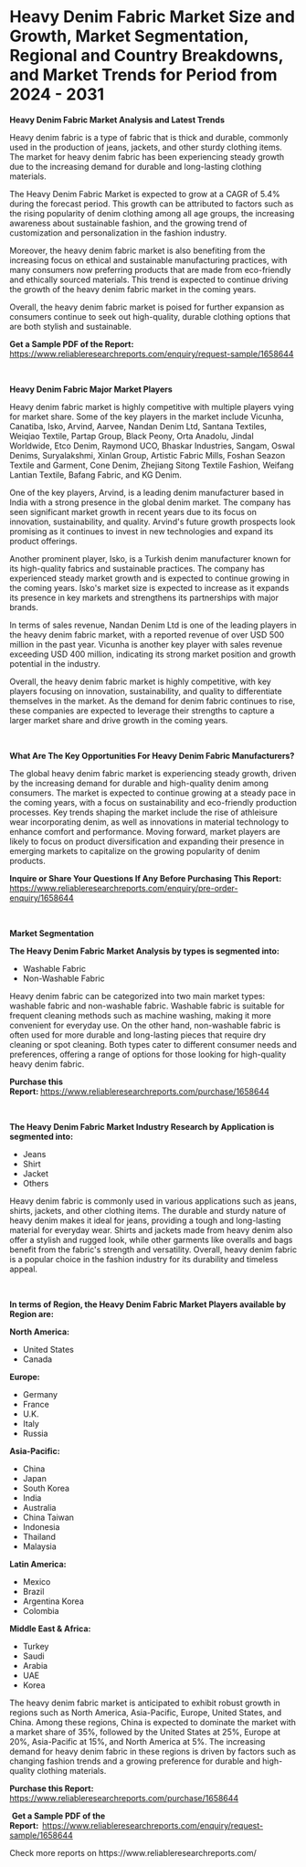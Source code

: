 <p><h1>Heavy Denim Fabric Market Size and Growth, Market Segmentation, Regional and Country Breakdowns, and Market Trends for Period from 2024 -  2031</h1></p><p><strong>Heavy Denim Fabric Market Analysis and Latest Trends</strong></p>
<p><p>Heavy denim fabric is a type of fabric that is thick and durable, commonly used in the production of jeans, jackets, and other sturdy clothing items. The market for heavy denim fabric has been experiencing steady growth due to the increasing demand for durable and long-lasting clothing materials. </p><p>The Heavy Denim Fabric Market is expected to grow at a CAGR of 5.4% during the forecast period. This growth can be attributed to factors such as the rising popularity of denim clothing among all age groups, the increasing awareness about sustainable fashion, and the growing trend of customization and personalization in the fashion industry. </p><p>Moreover, the heavy denim fabric market is also benefiting from the increasing focus on ethical and sustainable manufacturing practices, with many consumers now preferring products that are made from eco-friendly and ethically sourced materials. This trend is expected to continue driving the growth of the heavy denim fabric market in the coming years.</p><p>Overall, the heavy denim fabric market is poised for further expansion as consumers continue to seek out high-quality, durable clothing options that are both stylish and sustainable.</p></p>
<p><strong>Get a Sample PDF of the Report:&nbsp;</strong> <a href="https://www.reliableresearchreports.com/enquiry/request-sample/1658644">https://www.reliableresearchreports.com/enquiry/request-sample/1658644</a></p>
<p>&nbsp;</p>
<p><strong>Heavy Denim Fabric Major Market Players</strong></p>
<p><p>Heavy denim fabric market is highly competitive with multiple players vying for market share. Some of the key players in the market include Vicunha, Canatiba, Isko, Arvind, Aarvee, Nandan Denim Ltd, Santana Textiles, Weiqiao Textile, Partap Group, Black Peony, Orta Anadolu, Jindal Worldwide, Etco Denim, Raymond UCO, Bhaskar Industries, Sangam, Oswal Denims, Suryalakshmi, Xinlan Group, Artistic Fabric Mills, Foshan Seazon Textile and Garment, Cone Denim, Zhejiang Sitong Textile Fashion, Weifang Lantian Textile, Bafang Fabric, and KG Denim.</p><p>One of the key players, Arvind, is a leading denim manufacturer based in India with a strong presence in the global denim market. The company has seen significant market growth in recent years due to its focus on innovation, sustainability, and quality. Arvind's future growth prospects look promising as it continues to invest in new technologies and expand its product offerings.</p><p>Another prominent player, Isko, is a Turkish denim manufacturer known for its high-quality fabrics and sustainable practices. The company has experienced steady market growth and is expected to continue growing in the coming years. Isko's market size is expected to increase as it expands its presence in key markets and strengthens its partnerships with major brands.</p><p>In terms of sales revenue, Nandan Denim Ltd is one of the leading players in the heavy denim fabric market, with a reported revenue of over USD 500 million in the past year. Vicunha is another key player with sales revenue exceeding USD 400 million, indicating its strong market position and growth potential in the industry.</p><p>Overall, the heavy denim fabric market is highly competitive, with key players focusing on innovation, sustainability, and quality to differentiate themselves in the market. As the demand for denim fabric continues to rise, these companies are expected to leverage their strengths to capture a larger market share and drive growth in the coming years.</p></p>
<p>&nbsp;</p>
<p><strong>What Are The Key Opportunities For Heavy Denim Fabric Manufacturers?</strong></p>
<p><p>The global heavy denim fabric market is experiencing steady growth, driven by the increasing demand for durable and high-quality denim among consumers. The market is expected to continue growing at a steady pace in the coming years, with a focus on sustainability and eco-friendly production processes. Key trends shaping the market include the rise of athleisure wear incorporating denim, as well as innovations in material technology to enhance comfort and performance. Moving forward, market players are likely to focus on product diversification and expanding their presence in emerging markets to capitalize on the growing popularity of denim products.</p></p>
<p><strong>Inquire or Share Your Questions If Any Before Purchasing This Report:</strong> <a href="https://www.reliableresearchreports.com/enquiry/pre-order-enquiry/1658644">https://www.reliableresearchreports.com/enquiry/pre-order-enquiry/1658644</a></p>
<p>&nbsp;</p>
<p><strong>Market Segmentation</strong></p>
<p><strong>The Heavy Denim Fabric Market Analysis by types is segmented into:</strong></p>
<p><ul><li>Washable Fabric</li><li>Non-Washable Fabric</li></ul></p>
<p><p>Heavy denim fabric can be categorized into two main market types: washable fabric and non-washable fabric. Washable fabric is suitable for frequent cleaning methods such as machine washing, making it more convenient for everyday use. On the other hand, non-washable fabric is often used for more durable and long-lasting pieces that require dry cleaning or spot cleaning. Both types cater to different consumer needs and preferences, offering a range of options for those looking for high-quality heavy denim fabric.</p></p>
<p><strong>Purchase this Report:&nbsp;</strong><a href="https://www.reliableresearchreports.com/purchase/1658644">https://www.reliableresearchreports.com/purchase/1658644</a></p>
<p>&nbsp;</p>
<p><strong>The Heavy Denim Fabric Market Industry Research by Application is segmented into:</strong></p>
<p><ul><li>Jeans</li><li>Shirt</li><li>Jacket</li><li>Others</li></ul></p>
<p><p>Heavy denim fabric is commonly used in various applications such as jeans, shirts, jackets, and other clothing items. The durable and sturdy nature of heavy denim makes it ideal for jeans, providing a tough and long-lasting material for everyday wear. Shirts and jackets made from heavy denim also offer a stylish and rugged look, while other garments like overalls and bags benefit from the fabric's strength and versatility. Overall, heavy denim fabric is a popular choice in the fashion industry for its durability and timeless appeal.</p></p>
<p>&nbsp;</p>
<p><strong>In terms of Region, the Heavy Denim Fabric Market Players available by Region are:</strong></p>
<p>
    <p> <strong> North America: </strong>
        <ul>
            <li>United States</li>
            <li>Canada</li>
        </ul>
        </p> 
    <p> <strong> Europe: </strong>
        <ul>
            <li>Germany</li>
            <li>France</li>
            <li>U.K.</li>
            <li>Italy</li>
            <li>Russia</li>
        </ul>
        </p> 
    <p> <strong> Asia-Pacific: </strong>
        <ul>
            <li>China</li>
            <li>Japan</li>
            <li>South Korea</li>
            <li>India</li>
            <li>Australia</li>
            <li>China Taiwan</li>
            <li>Indonesia</li>
            <li>Thailand</li>
            <li>Malaysia</li>
        </ul>
        </p> 
    <p> <strong> Latin America: </strong>
        <ul>
            <li>Mexico</li>
            <li>Brazil</li>
            <li>Argentina Korea</li>
            <li>Colombia</li>
        </ul>
        </p> 
    <p> <strong> Middle East & Africa: </strong>
        <ul>
            <li>Turkey</li>
            <li>Saudi</li>
            <li>Arabia</li>
            <li>UAE</li>
            <li>Korea</li>
        </ul>
    </p>
    </p>
<p><p>The heavy denim fabric market is anticipated to exhibit robust growth in regions such as North America, Asia-Pacific, Europe, United States, and China. Among these regions, China is expected to dominate the market with a market share of 35%, followed by the United States at 25%, Europe at 20%, Asia-Pacific at 15%, and North America at 5%. The increasing demand for heavy denim fabric in these regions is driven by factors such as changing fashion trends and a growing preference for durable and high-quality clothing materials.</p></p>
<p><strong>Purchase this Report: </strong><a href="https://www.reliableresearchreports.com/purchase/1658644">https://www.reliableresearchreports.com/purchase/1658644</a></p>
<p>&nbsp;<strong>Get a Sample PDF of the Report:&nbsp;&nbsp;</strong><a href="https://www.reliableresearchreports.com/enquiry/request-sample/1658644">https://www.reliableresearchreports.com/enquiry/request-sample/1658644</a></p>
<p><strong></strong></p>
<p>Check more reports on https://www.reliableresearchreports.com/</p>